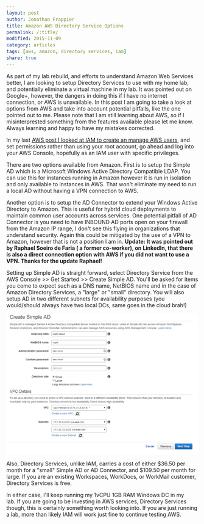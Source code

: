 ```yaml
---
layout: post
author: Jonathan Frappier
title: Amazon AWS Directory Service Options
permalink: /:title/
modified: 2015-11-09
category: articles
tags: [aws, amazon, directory services, iam]
share: true
---
```

As part of my lab rebuild, and efforts to understand Amazon Web Services better, I am looking to setup Directory Services to use with my home lab, and potentially eliminate a virtual machine in my lab. It was pointed out on Google+, however, the dangers in doing this if I have no internet connection, or AWS is unavailable. In this post I am going to take a look at options from AWS and take into account potential pitfalls, like the one pointed out to me. Please note that I am still learning about AWS, so if I misinterprested something from the features available please let me know. Always learning and happy to have my mistakes corrected.

In my last <a href="/quick-how-to-amazon-identity-and-access-management-iam/">AWS post I looked at IAM to create an manage AWS users</a>, and set permissions rather than using your root account, go ahead and log into your AWS Console, hopefully as an IAM user with specific privileges.

There are two options available from Amazon. First is to setup the Simple AD which is a Microsoft Windows Active Directory Compatible LDAP. You can use this for instances running in Amazon however it is run in isolation and only available to instances in AWS. That won't eliminate my need to run a local AD without having a VPN connection to AWS.

Another option is to setup the AD Connector to extend your Windows Active Directory to Amazon. This is useful for hybrid cloud deployments to maintain common user accounts across services. One potential pitfall of AD Connector is you need to have INBOUND AD ports open on your firewall from the Amazon IP range, I don't see this flying in organizations that understand security. Again this could be mitigated by the use of a VPN to Amazon, however that is not a position I am in. <strong>**Update: It was pointed out by Raphael Soeiro de Faria ( a former co-worker), on LinkedIn, that there is also a direct connection option with AWS if you did not want to use a VPN. Thanks for the update Raphael!**</strong>

Setting up Simple AD is straight forward, select Directory Service from the AWS Console &gt;&gt; Get Started &gt;&gt; Create Simple AD. You'll be asked for items you come to expect such as a DNS name, NetBIOS name and in the case of Amazon Directory Services, a "large" or "small" directory. You will also setup AD in two different subnets for availability purposes (you would/should always have two local DCs, same goes in the cloud brah!)

<img src="/images/fulls/amazon-directory-service.png" class="fit image">

Also, Directory Services, unlike IAM, carries a cost of either $36.50 per month for a "small" Simple AD or AD Connector, and $109.50 per month for large. If you are an existing Workspaces, WorkDocs, or WorkMail customer, Directory Services is free.

In either case, I'll keep running my 1vCPU 1GB RAM Windows DC in my lab. If you are going to be investing in AWS services, Directory Services though, this is certainly something worth looking into. If you are just running a lab, more than likely IAM will work just fine to continue testing AWS.